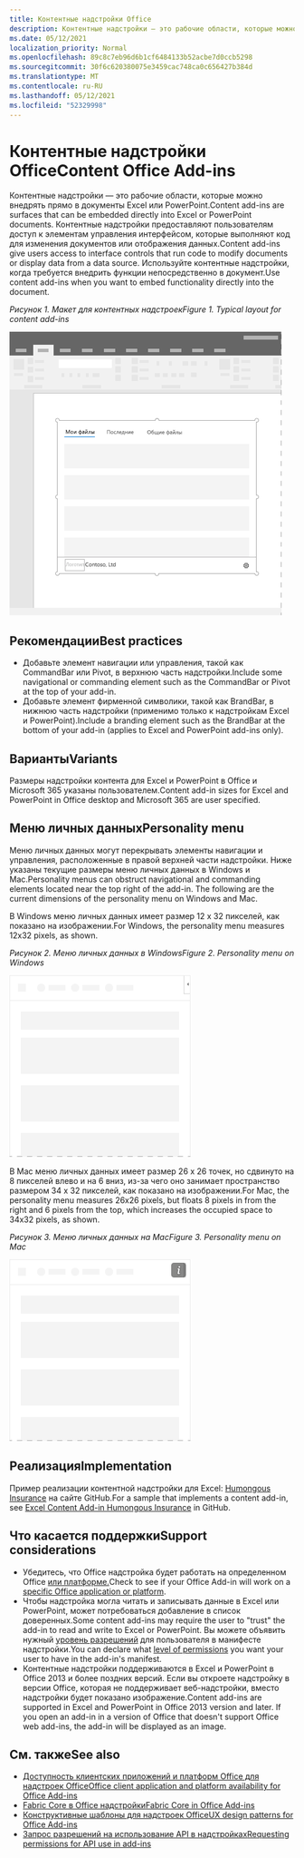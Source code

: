```yaml
---
title: Контентные надстройки Office
description: Контентные надстройки — это рабочие области, которые можно внедрять прямо в документы Excel или PowerPoint, что предоставляет пользователям доступ к элементам управления интерфейсом, которые выполняют код для изменения документов или отображения данных.
ms.date: 05/12/2021
localization_priority: Normal
ms.openlocfilehash: 89c8c7eb96d6b1cf6484133b52acbe7d0ccb5298
ms.sourcegitcommit: 30f6c620380075e3459cac748ca0c656427b384d
ms.translationtype: MT
ms.contentlocale: ru-RU
ms.lasthandoff: 05/12/2021
ms.locfileid: "52329998"
---
```

# <a name="content-office-add-ins"></a><span data-ttu-id="dc18f-103">Контентные надстройки Office</span><span class="sxs-lookup"><span data-stu-id="dc18f-103">Content Office Add-ins</span></span>

<span data-ttu-id="dc18f-104">Контентные надстройки — это рабочие области, которые можно внедрять прямо в документы Excel или PowerPoint.</span><span class="sxs-lookup"><span data-stu-id="dc18f-104">Content add-ins are surfaces that can be embedded directly into Excel or PowerPoint documents.</span></span> <span data-ttu-id="dc18f-105">Контентные надстройки предоставляют пользователям доступ к элементам управления интерфейсом, которые выполняют код для изменения документов или отображения данных.</span><span class="sxs-lookup"><span data-stu-id="dc18f-105">Content add-ins give users access to interface controls that run code to modify documents or display data from a data source.</span></span> <span data-ttu-id="dc18f-106">Используйте контентные надстройки, когда требуется внедрить функции непосредственно в документ.</span><span class="sxs-lookup"><span data-stu-id="dc18f-106">Use content add-ins when you want to embed functionality directly into the document.</span></span>  

<span data-ttu-id="dc18f-107">*Рисунок 1. Макет для контентных надстроек*</span><span class="sxs-lookup"><span data-stu-id="dc18f-107">*Figure 1. Typical layout for content add-ins*</span></span>

![Типичная схема для надстройок контента в Office приложении](../images/overview-with-app-content.png)

## <a name="best-practices"></a><span data-ttu-id="dc18f-109">Рекомендации</span><span class="sxs-lookup"><span data-stu-id="dc18f-109">Best practices</span></span>

- <span data-ttu-id="dc18f-110">Добавьте элемент навигации или управления, такой как CommandBar или Pivot, в верхнюю часть надстройки.</span><span class="sxs-lookup"><span data-stu-id="dc18f-110">Include some navigational or commanding element such as the CommandBar or Pivot at the top of your add-in.</span></span>
- <span data-ttu-id="dc18f-111">Добавьте элемент фирменной символики, такой как BrandBar, в нижнюю часть надстройки (применимо только к надстройкам Excel и PowerPoint).</span><span class="sxs-lookup"><span data-stu-id="dc18f-111">Include a branding element such as the BrandBar at the bottom of your add-in (applies to Excel and PowerPoint add-ins only).</span></span>

## <a name="variants"></a><span data-ttu-id="dc18f-112">Варианты</span><span class="sxs-lookup"><span data-stu-id="dc18f-112">Variants</span></span>

<span data-ttu-id="dc18f-113">Размеры надстройки контента для Excel и PowerPoint в Office и Microsoft 365 указаны пользователем.</span><span class="sxs-lookup"><span data-stu-id="dc18f-113">Content add-in sizes for Excel and PowerPoint in Office desktop and Microsoft 365 are user specified.</span></span>

## <a name="personality-menu"></a><span data-ttu-id="dc18f-114">Меню личных данных</span><span class="sxs-lookup"><span data-stu-id="dc18f-114">Personality menu</span></span>

<span data-ttu-id="dc18f-p102">Меню личных данных могут перекрывать элементы навигации и управления, расположенные в правой верхней части надстройки. Ниже указаны текущие размеры меню личных данных в Windows и Mac.</span><span class="sxs-lookup"><span data-stu-id="dc18f-p102">Personality menus can obstruct navigational and commanding elements located near the top right of the add-in. The following are the current dimensions of the personality menu on Windows and Mac.</span></span>

<span data-ttu-id="dc18f-117">В Windows меню личных данных имеет размер 12 x 32 пикселей, как показано на изображении.</span><span class="sxs-lookup"><span data-stu-id="dc18f-117">For Windows, the personality menu measures 12x32 pixels, as shown.</span></span>

<span data-ttu-id="dc18f-118">*Рисунок 2. Меню личных данных в Windows*</span><span class="sxs-lookup"><span data-stu-id="dc18f-118">*Figure 2. Personality menu on Windows*</span></span>

![12x32-пиксельное меню личности на Windows рабочем столе](../images/personality-menu-win.png)

<span data-ttu-id="dc18f-120">В Mac меню личных данных имеет размер 26 x 26 точек, но сдвинуто на 8 пикселей влево и на 6 вниз, из-за чего оно занимает пространство размером 34 x 32 пикселей, как показано на изображении.</span><span class="sxs-lookup"><span data-stu-id="dc18f-120">For Mac, the personality menu measures 26x26 pixels, but floats 8 pixels in from the right and 6 pixels from the top, which increases the occupied space to 34x32 pixels, as shown.</span></span>

<span data-ttu-id="dc18f-121">*Рисунок 3. Меню личных данных на Mac*</span><span class="sxs-lookup"><span data-stu-id="dc18f-121">*Figure 3. Personality menu on Mac*</span></span>

![34x32-пиксельное меню личности на рабочем столе Mac](../images/personality-menu-mac.png)

## <a name="implementation"></a><span data-ttu-id="dc18f-123">Реализация</span><span class="sxs-lookup"><span data-stu-id="dc18f-123">Implementation</span></span>

<span data-ttu-id="dc18f-124">Пример реализации контентной надстройки для Excel: [Humongous Insurance](https://github.com/OfficeDev/Excel-Content-Add-in-Humongous-Insurance) на сайте GitHub.</span><span class="sxs-lookup"><span data-stu-id="dc18f-124">For a sample that implements a content add-in, see [Excel Content Add-in Humongous Insurance](https://github.com/OfficeDev/Excel-Content-Add-in-Humongous-Insurance) in GitHub.</span></span>

## <a name="support-considerations"></a><span data-ttu-id="dc18f-125">Что касается поддержки</span><span class="sxs-lookup"><span data-stu-id="dc18f-125">Support considerations</span></span>

- <span data-ttu-id="dc18f-126">Убедитесь, что Office надстройка будет работать на определенном Office [или платформе.](../overview/office-add-in-availability.md)</span><span class="sxs-lookup"><span data-stu-id="dc18f-126">Check to see if your Office Add-in will work on a [specific Office application or platform](../overview/office-add-in-availability.md).</span></span>
- <span data-ttu-id="dc18f-127">Чтобы надстройка могла читать и записывать данные в Excel или PowerPoint, может потребоваться добавление в список доверенных.</span><span class="sxs-lookup"><span data-stu-id="dc18f-127">Some content add-ins may require the user to "trust" the add-in to read and write to Excel or PowerPoint.</span></span> <span data-ttu-id="dc18f-128">Вы можете объявить нужный [уровень разрешений](../develop/requesting-permissions-for-api-use-in-content-and-task-pane-add-ins.md) для пользователя в манифесте надстройки.</span><span class="sxs-lookup"><span data-stu-id="dc18f-128">You can declare what [level of permissions](../develop/requesting-permissions-for-api-use-in-content-and-task-pane-add-ins.md) you want your user to have in the add-in's manifest.</span></span>  
- <span data-ttu-id="dc18f-p104">Контентные надстройки поддерживаются в Excel и PowerPoint в Office 2013 и более поздних версий. Если вы откроете надстройку в версии Office, которая не поддерживает веб-надстройки, вместо надстройки будет показано изображение.</span><span class="sxs-lookup"><span data-stu-id="dc18f-p104">Content add-ins are supported in Excel and PowerPoint in Office 2013 version and later. If you open an add-in in a version of Office that doesn't support Office web add-ins, the add-in will be displayed as an image.</span></span>

## <a name="see-also"></a><span data-ttu-id="dc18f-131">См. также</span><span class="sxs-lookup"><span data-stu-id="dc18f-131">See also</span></span>

- [<span data-ttu-id="dc18f-132">Доступность клиентских приложений и платформ Office для надстроек Office</span><span class="sxs-lookup"><span data-stu-id="dc18f-132">Office client application and platform availability for Office Add-ins</span></span>](../overview/office-add-in-availability.md)
- [<span data-ttu-id="dc18f-133">Fabric Core в Office надстройки</span><span class="sxs-lookup"><span data-stu-id="dc18f-133">Fabric Core in Office Add-ins</span></span>](fabric-core.md)
- [<span data-ttu-id="dc18f-134">Конструктивные шаблоны для надстроек Office</span><span class="sxs-lookup"><span data-stu-id="dc18f-134">UX design patterns for Office Add-ins</span></span>](../design/ux-design-pattern-templates.md)
- [<span data-ttu-id="dc18f-135">Запрос разрешений на использование API в надстройках</span><span class="sxs-lookup"><span data-stu-id="dc18f-135">Requesting permissions for API use in add-ins</span></span>](../develop/requesting-permissions-for-api-use-in-content-and-task-pane-add-ins.md)
